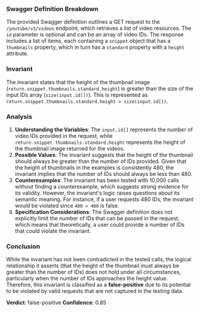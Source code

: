 ### Swagger Definition Breakdown
The provided Swagger definition outlines a GET request to the `/youtube/v3/videos` endpoint, which retrieves a list of video resources. The `id` parameter is optional and can be an array of video IDs. The response includes a list of items, each containing a `snippet` object that has a `thumbnails` property, which in turn has a `standard` property with a `height` attribute.

### Invariant
The invariant states that the height of the thumbnail image (`return.snippet.thumbnails.standard.height`) is greater than the size of the input IDs array (`size(input.id[])`). This is represented as `return.snippet.thumbnails.standard.height > size(input.id[])`.

### Analysis
1. **Understanding the Variables**: The `input.id[]` represents the number of video IDs provided in the request, while `return.snippet.thumbnails.standard.height` represents the height of the thumbnail image returned for the videos. 
2. **Possible Values**: The invariant suggests that the height of the thumbnail should always be greater than the number of IDs provided. Given that the height of thumbnails in the examples is consistently 480, the invariant implies that the number of IDs should always be less than 480. 
3. **Counterexamples**: The invariant has been tested with 10,000 calls without finding a counterexample, which suggests strong evidence for its validity. However, the invariant's logic raises questions about its semantic meaning. For instance, if a user requests 480 IDs, the invariant would be violated since `480 > 480` is false. 
4. **Specification Considerations**: The Swagger definition does not explicitly limit the number of IDs that can be passed in the request, which means that theoretically, a user could provide a number of IDs that could violate the invariant. 

### Conclusion
While the invariant has not been contradicted in the tested calls, the logical relationship it asserts (that the height of the thumbnail must always be greater than the number of IDs) does not hold under all circumstances, particularly when the number of IDs approaches the height value. Therefore, this invariant is classified as a **false-positive** due to its potential to be violated by valid requests that are not captured in the testing data. 

**Verdict**: false-positive
**Confidence**: 0.85
